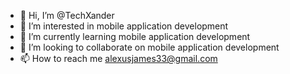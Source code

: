 - 👋 Hi, I’m @TechXander
- 👀 I’m interested in mobile application development
- 🌱 I’m currently learning mobile application development
- 💞️ I’m looking to collaborate on mobile application development
- 📫 How to reach me alexusjames33@gmail.com

<!---
TechXander/TechXander is a ✨ special ✨ repository because its `README.md` (this file) appears on your GitHub profile.
You can click the Preview link to take a look at your changes.
--->
